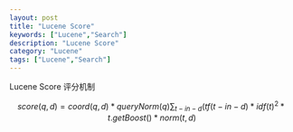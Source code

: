 ```yaml
---
layout: post
title: "Lucene Score"
keywords: ["Lucene","Search"]
description: "Lucene Score"
category: "Lucene"
tags: ["Lucene","Search"]
---
```

Lucene Score 评分机制

$$score(q,d)=coord(q,d)*queryNorm(q)\sum_{t -in- d }(tf( t- in -d)*idf(t)^2*t.getBoost()*norm(t,d)$$

